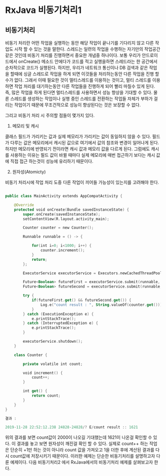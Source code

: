 # RxJava 비동기처리1


## 비동기처리


비동기 처리란 어떤 작업을 실행하는 동안 해당 작업이 끝나기를 기다리지 않고 다른 작업도 시작 할 수 있는 것을 말한다. 스레드는 일련의 작업을 수행하는 자기만의 작업공간 같은 것인데 비동기 처리를 진행하면서 중요한 개념중 하나이다. 보통 우리가 안드로이드에서 onCreate() 메소드 안에다가 코드를 적고 실행을하면 스레드라는 한 공간에서 순차적으로 코드가 실행된다. 하지만, 우리가 네트워크 통신이나 DB 검색과 같은 작업을 할때에 싱글 스레드로 작업을 하게 되면 이것들을 처리하는동안 다른 작업을 진행 할 수가 없다. 그래서 이때 필요한 것이 멀티스레드를 이용하는 것이고, 멀티 스레드를 이용하면 작업 처리를 대기하는동안 다른 작업들을 진행하게 되어 빨리 마칠수 있게 된다. 즉, 많은 작업을 하게 된다면 멀티스레드를 사용하면서 성능 향상을 기대할 수 있다. 물론 스레드를 생성하는 작업이나 실행 중인 스레드를 전환하는 작업들 자체가 부하가 걸리는 작업이기 때문에 무조건적으로 성능이 향상된다는 것은 보장할 수 없다.

그리고 비동기 처리 시 주의할 점들이 몇가지 있다.

1. 메모리 및 캐시

클래스 필드가 가리키는 값과 실제 메모리가 가리키는 값이 동일하지 않을 수 있다. 필드가 다루는 값은 메모리에서 캐시된 값으로 여기에서 값의 참조와 변경이 일어나게 된다. 하지만 메모리에 반영되기 전이라면 캐시 값과 메모리 값을 다르게 된다. 그럼에도 캐시를 사용하는 이유는 필드 값이 바뀔 때마다 실제 메모리에 매번 접근하기 보다는 캐시 값에 직접 접근 하는것이 성능에 유리하기 때문이다.


2. 원자성(Atomicty)

비동기 처리시에 작업 처리 도중 다른 작업이 끼어들 가능성이 있는지를 고려해야 한다.

```kotlin

public class MainActivity extends AppCompatActivity {

    @Override
    protected void onCreate(Bundle savedInstanceState) {
        super.onCreate(savedInstanceState);
        setContentView(R.layout.activity_main);

        Counter counter = new Counter();

        Runnable runnable = () -> {

            for(int i=0; i<1000; i++) {
                counter.increment();
            }
            return;
        };

        ExecutorService executorService = Executors.newCachedThreadPool();

        Future<Boolean> futureFirst = executorService.submit(runnable, true);
        Future<Boolean> futureSecond = executorService.submit(runnable, true);

        try {
            if(futureFirst.get() && futureSecond.get()) {
                Log.e("count result : ", String.valueOf(counter.get()));
            }
        } catch (ExecutionException e) {
            e.printStackTrace();
        } catch (InterruptedException e) {
            e.printStackTrace();
        }

        executorService.shutdown();
    }

    class Counter {

        private volatile int count;

        void increment() {
            count++;
        }

        int get() {
            return count;
        }
    }
}

결과 : 

2019-11-28 22:52:12.238 24828-24828/? E/count result :: 1621

```

위의 결과를 보면 count값이 2000이 나오길 기대했는데 1621이 나온걸 확인할 수 있다. 이 결과를 놓고 보면 원자성이 깨진걸 확인 할 수 있다. 실제로 count++ 하는 작업은 단순히 +1만 하는 것이 아니라 count 값을 가져오고 1을 더한 후에 계산된 결과를 다시 count값에 저장시키기 때문이다.  이러한 예제는 단순한 비동기처리를 설명하고자 다룬 예제이다. 다음 비동기처리2 에서 RxJava에서의 비동기처리 예제를 살펴보고자 한다.
